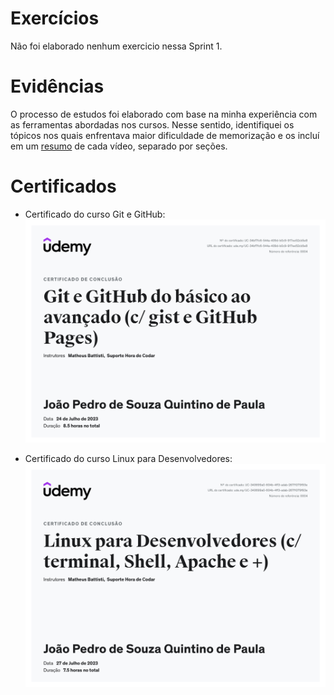 # Exercícios

Não foi elaborado nenhum exercicio nessa Sprint 1.



# Evidências

O processo de estudos foi elaborado com base na minha experiência com as ferramentas abordadas nos cursos. Nesse sentido, identifiquei os tópicos nos quais enfrentava maior dificuldade de memorização e os incluí em um [resumo](./evidencias/resumoAprendizado.txt) de cada vídeo, separado por seções.

# Certificados


- Certificado do curso Git e GitHub:
![Curso Git e GitHub](certificados/Git%20e%20GitHub%20do%20básico%20ao%20avançado%20(c%20gist%20e%20GitHub%20Pages).jpg)

- Certificado do curso Linux para Desenvolvedores:
![Curso de Linux](certificados/Linux%20para%20Desenvolvedores%20(c%20terminal,%20Shell,%20Apache%20e%20).jpg)